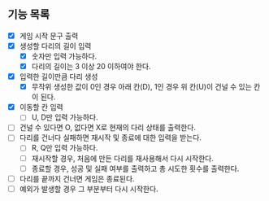 ## 기능 목록

- [x] 게임 시작 문구 출력
- [x] 생성할 다리의 길이 입력
    - [x] 숫자만 입력 가능하다.
    - [x] 다리의 길이는 3 이상 20 이하여야 한다.
- [x] 입력한 길이만큼 다리 생성
    - [x] 무작위 생성한 값이 0인 경우 아래 칸(D), 1인 경우 위 칸(U)이 건널 수 있는 칸이 된다.
- [x] 이동할 칸 입력
    - [ ] U, D만 입력 가능하다.
- [ ] 건널 수 있다면 O, 없다면 X로 현재의 다리 상태를 출력한다.
- [ ] 다리를 건너다 실패하면 재시작 및 종료에 대한 입력을 받는다.
    - [ ] R, Q만 입력 가능하다.
    - [ ] 재시작할 경우, 처음에 만든 다리를 재사용해서 다시 시작한다.
    - [ ] 종료할 경우, 성공 및 실패 여부를 출력하고 총 시도한 횟수를 출력한다.
- [ ] 다리를 끝까지 건너면 게임은 종료된다.
- [ ] 예외가 발생할 경우 그 부분부터 다시 시작한다.
